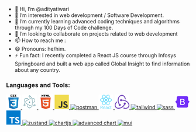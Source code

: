 - 👋 Hi, I’m @adityatiwari
- 👀 I’m interested in web development / Software Development.
- 🌱 I’m currently learning advanced coding techniques and algorithms through my 100 Days of Code challenge.
- 💞️ I’m looking to collaborate on projects related to web development 
- 📫 How to reach me : 
- 😄 Pronouns: he/him.
- ⚡ Fun fact: I recently completed a React JS course through Infosys Springboard and built a web app called Global Insight to find information about any country.

<h3 align="left">Languages and Tools:</h3>
<p align="left">
  <a href="https://developer.mozilla.org/en-US/docs/Web/CSS" target="_blank" rel="noreferrer">
    <img src="https://raw.githubusercontent.com/devicons/devicon/master/icons/css3/css3-original-wordmark.svg" alt="css3" width="40" height="40"/>
  </a>
  <a href="https://www.electronjs.org" target="_blank" rel="noreferrer">
    <img src="https://raw.githubusercontent.com/devicons/devicon/master/icons/electron/electron-original.svg" alt="electron" width="40" height="40"/>
  </a>
  <a href="https://developer.mozilla.org/en-US/docs/Glossary/HTML5" target="_blank" rel="noreferrer">
    <img src="https://raw.githubusercontent.com/devicons/devicon/master/icons/html5/html5-original-wordmark.svg" alt="html5" width="40" height="40"/>
  </a>
  <a href="https://developer.mozilla.org/en-US/docs/Web/JavaScript" target="_blank" rel="noreferrer">
    <img src="https://raw.githubusercontent.com/devicons/devicon/master/icons/javascript/javascript-original.svg" alt="javascript" width="40" height="40"/>
  </a>
  <a href="https://postman.com" target="_blank" rel="noreferrer">
    <img src="https://www.vectorlogo.zone/logos/getpostman/getpostman-icon.svg" alt="postman" width="40" height="40"/>
  </a>
  <a href="https://reactjs.org/" target="_blank" rel="noreferrer">
    <img src="https://raw.githubusercontent.com/devicons/devicon/master/icons/react/react-original-wordmark.svg" alt="react" width="40" height="40"/>
  </a>
  <a href="https://redux.js.org" target="_blank" rel="noreferrer">
    <img src="https://raw.githubusercontent.com/devicons/devicon/master/icons/redux/redux-original.svg" alt="redux" width="40" height="40"/>
  </a>
  <a href="https://tailwindcss.com/" target="_blank" rel="noreferrer">
    <img src="https://www.vectorlogo.zone/logos/tailwindcss/tailwindcss-icon.svg" alt="tailwind" width="40" height="40"/>
  </a>
    <a href="https://sass-lang.com/documentation" target="_blank" rel="noreferrer">
  <img src="https://sass-lang.com/assets/img/logos/logo.svg" alt="sass" width="40" height="40"/>
    </a>
  <a href="https://getbootstrap.com/" target="_blank" rel="noreferrer">
    <img src="https://raw.githubusercontent.com/devicons/devicon/master/icons/bootstrap/bootstrap-plain.svg" alt="bootstrap" width="40" height="40"/>
  </a>
  <a href="https://www.typescriptlang.org/" target="_blank" rel="noreferrer">
    <img src="https://raw.githubusercontent.com/devicons/devicon/master/icons/typescript/typescript-original.svg" alt="typescript" width="40" height="40"/>
  </a>
    <a href="https://github.com/pmndrs/zustand" target="_blank" rel="noreferrer">
<img src="https://raw.githubusercontent.com/pmndrs/zustand/main/examples/demo/public/favicon.ico" alt="zustand" width="40" height="40"/>  </a>
  <a href="https://www.chartjs.org/" target="_blank" rel="noreferrer">
    <img src="https://www.chartjs.org/img/chartjs-logo.svg" alt="chartjs" width="40" height="40"/>
  </a>
  <a href="https://in.tradingview.com/" target="_blank" rel="noreferrer">
    <img src="https://avatars.githubusercontent.com/u/7644688?s=48&v=4" alt="advanced chart" width="40" height="40"/>
  </a>
  <a href="https://mui.com/" target="_blank" rel="noreferrer">
    <img src="https://v4.mui.com/static/logo.png" alt="mui" width="40" height="40"/>
  </a>
</p>



<!---
PrinceNagarkoti/PrinceNagarkoti is a ✨ special ✨ repository because its `README.md` (this file) appears on your GitHub profile.
You can click the Preview link to take a look at your changes.
--->
